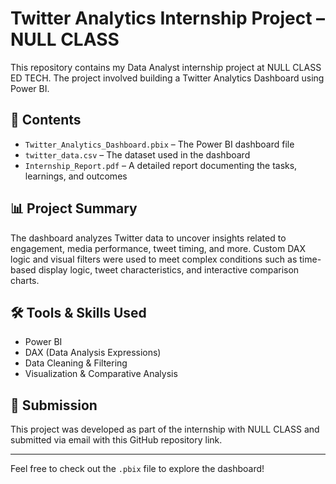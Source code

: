 # Twitter Analytics Internship Project – NULL CLASS

This repository contains my Data Analyst internship project at NULL CLASS ED TECH. The project involved building a Twitter Analytics Dashboard using Power BI.

## 📁 Contents

- `Twitter_Analytics_Dashboard.pbix` – The Power BI dashboard file
- `twitter_data.csv` – The dataset used in the dashboard
- `Internship_Report.pdf` – A detailed report documenting the tasks, learnings, and outcomes

## 📊 Project Summary

The dashboard analyzes Twitter data to uncover insights related to engagement, media performance, tweet timing, and more. Custom DAX logic and visual filters were used to meet complex conditions such as time-based display logic, tweet characteristics, and interactive comparison charts.

## 🛠️ Tools & Skills Used

- Power BI
- DAX (Data Analysis Expressions)
- Data Cleaning & Filtering
- Visualization & Comparative Analysis

## 📧 Submission

This project was developed as part of the internship with NULL CLASS and submitted via email with this GitHub repository link.

---

Feel free to check out the `.pbix` file to explore the dashboard!
